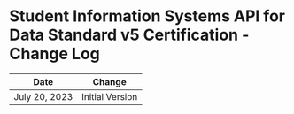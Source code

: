 # Student Information Systems API for Data Standard v5 Certification - Change Log

| Date | Change |
| --- | --- |
| July 20, 2023 | Initial Version |
